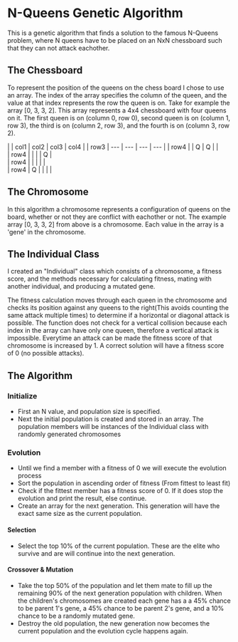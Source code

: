 # N-Queens Genetic Algorithm

This is a genetic algorithm that finds a solution to the famous N-Queens problem, where N queens have to be placed on an NxN chessboard such that they can not attack eachother. 

## The Chessboard

To represent the position of the queens on the chess board I chose to use an array. The index of the array specifies the column of the queen, and the value at that index represents the row the queen is on. Take for example the array [0, 3, 3, 2]. This array represents a 4x4 chessboard with four queens on it. The first queen is on (column 0, row 0), second queen is on (column 1, row 3), the third is on (column 2, row 3), and the fourth is on (column 3, row 2).


| | col1 | col2 | col3 | col4 |
| row3 | --- | --- | --- | --- |
| row4 | | Q | Q | |  
| row4 | | | | Q |  
| row4 | | | | |  
| row4 | Q | | | |  


## The Chromosome

In this algorithm a chromosome represents a configuration of queens on the board, whether or not they are conflict with eachother or not. The example array [0, 3, 3, 2] from above is a chromosome. Each value in the array is a 'gene' in the chromosome.

## The Individual Class

I created an "Individual" class which consists of a chromosome, a fitness score, and the methods necessary for calculating fitness, mating with another individual, and producing a mutated gene. 

The fitness calculation moves through each queen in the chromosome and checks its position against any queens to the right(This avoids counting the same attack multiple times) to determine if a horizontal or diagonal attack is possible. The function does not check for a vertical collision because each index in the array can have only one queen, therefore a vertical attack is impossible. Everytime an attack can be made the fitness score of that chromosome is increased by 1. A correct solution will have a fitness score of 0 (no possible attacks).

## The Algorithm

### Initialize
- First an N value, and population size is specified. 
- Next the initial population is created and stored in an array. The population members will be instances of the Individual class with randomly generated chromosomes

### Evolution
- Until we find a member with a fitness of 0 we will execute the evolution process
- Sort the population in ascending order of fitness (From fittest to least fit)
- Check if the fittest member has a fitness score of 0. If it does stop the evolution and print the result, else continue.
- Create an array for the next generation. This generation will have the exact same size as the current population.
#### Selection
- Select the top 10% of the current population. These are the elite who survive and are will continue into the next generation.

#### Crossover & Mutation
- Take the top 50% of the population and let them mate to fill up the remaining 90% of the next generation population with children. When the children's chromosomes are created each gene has a a 45% chance to be parent 1's gene, a 45% chance to be parent 2's gene, and a 10% chance to be a randomly mutated gene.
- Destroy the old population, the new generation now becomes the current population and the evolution cycle happens again.


